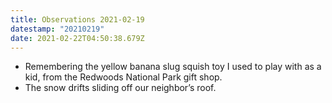 ```yaml
---
title: Observations 2021-02-19
datestamp: "20210219"
date: 2021-02-22T04:50:38.679Z
---
```

- Remembering the yellow banana slug squish toy I used to play with as a kid, from the Redwoods National Park gift shop.
- The snow drifts sliding off our neighbor’s roof.